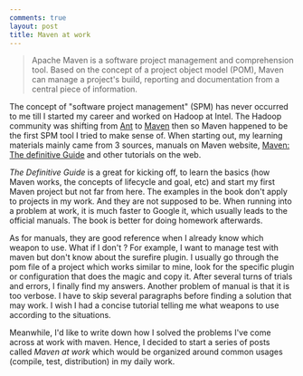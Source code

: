 ```yaml
---
comments: true
layout: post
title: Maven at work
---
```


> Apache Maven is a software project management and comprehension tool. Based on the concept of a project object model (POM), Maven can manage a project's build, reporting and documentation from a central piece of information.

The concept of "software project management" (SPM) has never occurred to me till I started my career and worked on Hadoop at Intel. The Hadoop community was shifting from [Ant](http://ant.apache.org/) to [Maven](http://maven.apache.org/index.html) then so Maven happened to be the first SPM tool I tried to make sense of. When starting out, my learning materials mainly came from 3 sources, manuals on Maven website, [Maven: The definitive Guide](http://www.ppurl.com/2009/12/maven-the-definitive-guide.html) and other tutorials on the web.

_The Definitive Guide_ is a great for kicking off, to learn the basics (how Maven works, the concepts of lifecycle and goal, etc) and start my first Maven project but not far from here. The examples in the book don't apply to projects in my work. And they are not supposed to be. When running into a problem at work, it is much faster to Google it, which usually leads to the official manuals. The book is better for doing homework afterwards.

As for manuals, they are good reference when I already know which weapon to use. What if I don't ? For example, I want to manage test with maven but don't know about the surefire plugin. I usually go through the pom file of a project which works similar to mine, look for the specific plugin or configuration that does the magic and copy it. After several turns of trials and errors, I finally find my answers. Another problem of manual is that it is too verbose. I have to skip several paragraphs before finding a solution that may work. I wish I had a concise tutorial telling me what weapons to use according to the situations.

Meanwhile, I'd like to write down how I solved the problems I've come across at work with maven. Hence, I decided to start a series of posts called _Maven at work_ which would be organized around common usages (compile, test, distribution) in my daily work.
